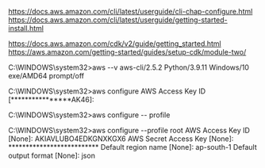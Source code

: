https://docs.aws.amazon.com/cli/latest/userguide/cli-chap-configure.html
https://docs.aws.amazon.com/cli/latest/userguide/getting-started-install.html


https://docs.aws.amazon.com/cdk/v2/guide/getting_started.html
https://aws.amazon.com/getting-started/guides/setup-cdk/module-two/




C:\WINDOWS\system32>aws --v
aws-cli/2.5.2 Python/3.9.11 Windows/10 exe/AMD64 prompt/off

C:\WINDOWS\system32>aws configure
AWS Access Key ID [****************AK46]:

C:\WINDOWS\system32>aws configure -- profile

C:\WINDOWS\system32>aws configure --profile root
AWS Access Key ID [None]: AKIAVLUBO4EDKGNXKGX6
AWS Secret Access Key [None]: **************************
Default region name [None]: ap-south-1
Default output format [None]: json


